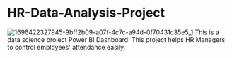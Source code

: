 # HR-Data-Analysis-Project
![1696422327945-9bff2b09-a07f-4c7c-a94d-0f70431c35e5_1](https://github.com/josh874/HR-Data-Analysis-Project/assets/82136125/b5c9f2a3-5f71-4ef3-aa9d-0ecd4f150d24)
This is a data science project Power BI Dashboard. This project helps HR Managers to control employees' attendance easily.

